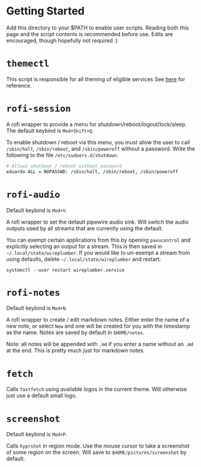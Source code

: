 # Getting Started
Add this directory to your $PATH to enable user scripts. Reading both this page
and the script contents is recommended before use. Edits are encouraged, though
hopefully not required :)

# `themectl`
This script is responsible for all theming of eligible services
See [here](../theme/.skeleton/README.md#themectl) for reference.

# `rofi-session`
A rofi wrapper to provide a menu for shutdown/reboot/logout/lock/sleep.
The default keybind is `Mod+Shift+Q`. 

To enable shutdown / reboot via this menu, you must allow the user to call 
`/sbin/halt`, `/sbin/reboot`, and `/sbin/poweroff` without a password. Write 
the following to the file `/etc/sudoers.d/shutdown`:

```bash
# Allows shutdown / reboot without password
eduardo ALL = NOPASSWD: /sbin/halt, /sbin/reboot, /sbin/poweroff
```

# `rofi-audio`
Default keybind is `Mod+V`.

A rofi wrapper to set the default pipewire audio sink. Will switch the audio
outputs used by all streams that are currently using the default.

You can exempt certain applications from this by opening `pavucontrol` and 
explicitly selecting an output for a stream. This is then saved in 
`~/.local/state/wireplumber`. If you would like to un-exempt a stream 
from using defaults, delete `~/.local/state/wireplumber` and restart:

`systemctl --user restart wireplumber.service`

# `rofi-notes`
Default keybind is `Mod+N`.

A rofi wrapper to create / edit markdown notes. Either enter the name of a
new note, or select `New` and one will be created for you with the timestamp
as the name. Notes are saved by default in `$HOME/notes`.

Note: all notes will be appended with `.md` if you enter a name without an
`.md` at the end. This is pretty much just for markdown notes.

# `fetch`
Calls `fastfetch` using available logos in the current theme. Will otherwise
just use a default small logo.

# `screenshot`
Default keybind is `Mod+P`.

Calls `hyprshot` in region mode. Use the mouse cursor to take a screenshot
of some region on the screen. Will save to `$HOME/pictures/screenshot` by
default.
